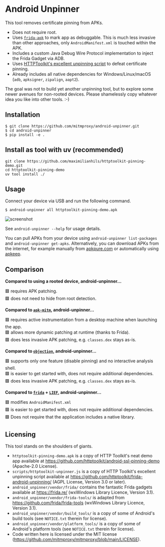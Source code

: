 # Android Unpinner

This tool removes certificate pinning from APKs.

 - Does not require root.
 - Uses [`frida-apk`](https://github.com/frida/frida-tools/blob/main/frida_tools/apk.py) to mark app as debuggable.
   This is much less invasive than other approaches, only `AndroidManifest.xml` is touched within the APK.
 - Includes a custom Java Debug Wire Protocol implementation to inject the Frida Gadget via ADB.
 - Uses [HTTPToolkit's excellent unpinning script](https://github.com/httptoolkit/frida-android-unpinning) to defeat certificate pinning.
 - Already includes all native dependencies for Windows/Linux/macOS (`adb`, `apksigner`, `zipalign`, `aapt2`).

The goal was not to build yet another unpinning tool, but to explore some newer avenues for non-rooted devices.
Please shamelessly copy whatever idea you like into other tools. :-)

## Installation

```console
$ git clone https://github.com/mitmproxy/android-unpinner.git
$ cd android-unpinner
$ pip install -e .
```

## Install as tool with uv (recommended)
```console
git clone https://github.com/maximilianhils/httptoolkit-pinning-demo.git
cd httptoolkit-pinning-demo
uv tool install ./
```

## Usage

Connect your device via USB and run the following command.

```console
$ android-unpinner all httptoolkit-pinning-demo.apk
```

![screenshot](https://uploads.hi.ls/2022-03/2022-03-08_09-09-36.png)

See `android-unpinner --help` for usage details.

You can pull APKs from your device using `android-unpinner list-packages` and `android-unpinner get-apks`.
Alternatively, you can download APKs from the internet, for example manually from [apkpure.com](https://apkpure.com/) or automatically
using [apkeep](https://github.com/EFForg/apkeep).  

## Comparison 

**Compared to using a rooted device, android-unpinner...**

🟥 requires APK patching.  
🟩 does not need to hide from root detection.  

**Compared to [`apk-mitm`](https://github.com/shroudedcode/apk-mitm), android-unpinner...**

🟥 requires active instrumentation from a desktop machine when launching the app.  
🟩 allows more dynamic patching at runtime (thanks to Frida).  
🟩 does less invasive APK patching, e.g. `classes.dex` stays as-is.  

**Compared to [`objection`](https://github.com/sensepost/objection), android-unpinner...**

🟥 supports only one feature (disable pinning) and no interactive analysis shell.  
🟩 is easier to get started with, does not require additional dependencies.  
🟩 does less invasive APK patching, e.g. `classes.dex` stays as-is.  

**Compared to [`frida`](https://frida.re/) + [`LIEF`](https://lief-project.github.io/doc/latest/tutorials/09_frida_lief.html),
android-unpinner...**

🟥 modifies `AndroidManifest.xml`  
🟩 is easier to get started with, does not require additional dependencies.  
🟩 Does not require that the application includes a native library.  

## Licensing

This tool stands on the shoulders of giants.

- `httptoolkit-pinning-demo.apk` is a copy of HTTP Toolkit's neat demo app available
  at https://github.com/httptoolkit/android-ssl-pinning-demo 
  (Apache-2.0 License).
- `scripts/httptoolkit-unpinner.js` is a copy of HTTP Toolkit's excellent unpinning script available at
  https://github.com/httptoolkit/frida-android-unpinning/ 
  (AGPL License, Version 3.0 or later).
- `android_unpinner/vendor/frida/` contains the fantastic Frida gadgets available at https://frida.re/
  (wxWindows Library Licence, Version 3.1).
- `android_unpinner/vendor/frida-tools/` is adapted from https://github.com/frida/frida-tools 
  (wxWindows Library Licence, Version 3.1).
- `android_unpinner/vendor/build_tools/` is a copy of some of Android's build tools 
  (see `NOTICE.txt` therein for license).
- `android_unpinner/vendor/platform_tools/` is a copy of some of Android's platform tools 
  (see `NOTICE.txt` therein for license).
- Code written here is licensed under the MIT license 
  (https://github.com/mitmproxy/mitmproxy/blob/main/LICENSE).
